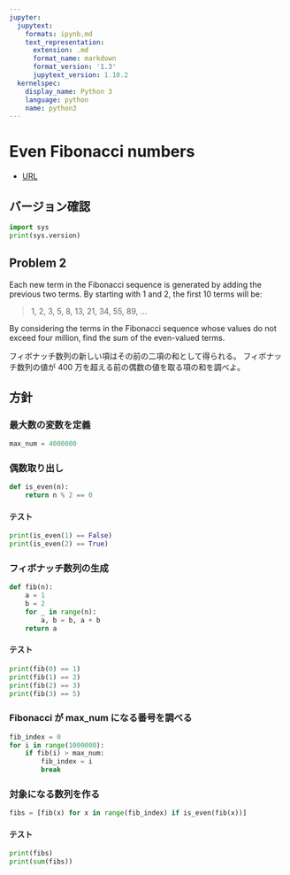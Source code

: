 ```yaml
---
jupyter:
  jupytext:
    formats: ipynb,md
    text_representation:
      extension: .md
      format_name: markdown
      format_version: '1.3'
      jupytext_version: 1.10.2
  kernelspec:
    display_name: Python 3
    language: python
    name: python3
---
```


# Even Fibonacci numbers
- [URL](https://projecteuler.net/problem=2)


## バージョン確認

```python
import sys
print(sys.version)
```

## Problem 2
Each new term in the Fibonacci sequence is generated by adding the previous two terms. By starting with 1 and 2, the first 10 terms will be:

> 1, 2, 3, 5, 8, 13, 21, 34, 55, 89, ...

By considering the terms in the Fibonacci sequence whose values do not exceed four million, find the sum of the even-valued terms.

フィボナッチ数列の新しい項はその前の二項の和として得られる。
フィボナッチ数列の値が 400 万を超える前の偶数の値を取る項の和を調べよ。


## 方針


### 最大数の変数を定義

```python
max_num = 4000000
```

### 偶数取り出し

```python
def is_even(n):
    return n % 2 == 0
```

#### テスト

```python
print(is_even(1) == False)
print(is_even(2) == True)
```

### フィボナッチ数列の生成

```python
def fib(n):
    a = 1
    b = 2
    for _ in range(n):
        a, b = b, a + b
    return a
```

#### テスト

```python
print(fib(0) == 1)
print(fib(1) == 2)
print(fib(2) == 3)
print(fib(3) == 5)
```

### Fibonacci が max_num になる番号を調べる

```python
fib_index = 0
for i in range(1000000):
    if fib(i) > max_num:
        fib_index = i
        break
```

### 対象になる数列を作る

```python
fibs = [fib(x) for x in range(fib_index) if is_even(fib(x))]
```

#### テスト

```python
print(fibs)
print(sum(fibs))
```

